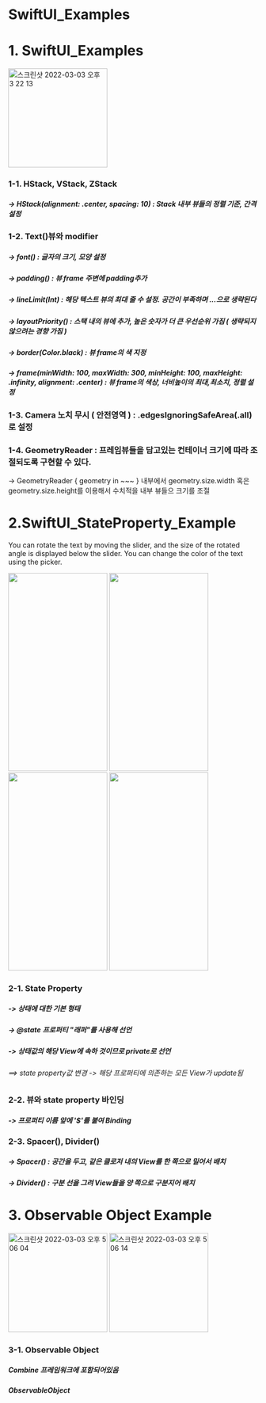# SwiftUI_Examples

# 1. SwiftUI_Examples

<img width="200" alt="스크린샷 2022-03-03 오후 3 22 13" src="https://user-images.githubusercontent.com/75043852/156508268-7d55ef6a-76d3-44ad-9e54-25d4b07e49ef.png">


### 1-1. HStack, VStack, ZStack 

##### -> HStack(alignment: .center, spacing: 10) : Stack 내부 뷰들의 정렬 기준, 간격 설정

### 1-2. Text()뷰와 modifier 

##### -> font() : 글자의 크기, 모양 설정
##### -> padding() : 뷰 frame 주변에 padding추가
##### -> lineLimit(Int) : 해당 텍스트 뷰의 최대 줄 수 설정. 공간이 부족하며 ...으로 생략된다
##### -> layoutPriority() : 스택 내의 뷰에 추가, 높은 숫자가 더 큰 우선순위 가짐 ( 생략되지 않으려는 경향 가짐 )
##### -> border(Color.black) : 뷰 frame의 색 지정 
##### -> frame(minWidth: 100, maxWidth: 300, minHeight: 100, maxHeight: .infinity, alignment: .center) : 뷰 frame의 색상, 너비높이의 최대,최소치, 정렬 설정

### 1-3. Camera 노치 무시 ( 안전영역 ) : .edgesIgnoringSafeArea(.all) 로 설정

### 1-4. GeometryReader : 프레임뷰들을 담고있는 컨테이너 크기에 따라 조절되도록 구현할 수 있다.
-> GeometryReader { geometry in  ~~~ } 내부에서 geometry.size.width  혹은 geometry.size.height를 이용해서 수치적을 내부 뷰들으 크기를 조절


# 2.SwiftUI_StateProperty_Example

You can rotate the text by moving the slider, and the size of the rotated angle is displayed below the slider. 
You can change the color of the text using the picker.

<p>
  
<img src="https://user-images.githubusercontent.com/75043852/152171279-e15140c3-1b66-405e-97b6-2639d8477b7f.PNG"  width="200" height="400"/>

  <img src="https://user-images.githubusercontent.com/75043852/152171339-9ce73391-e6a7-4408-9969-84b6d95cd4a0.PNG"  width="200" height="400"/>
  <img src="https://user-images.githubusercontent.com/75043852/152171351-c3d99548-37d6-4079-a31f-b61feba72ddd.PNG"  width="200" height="400"/>
  
  <img src="https://user-images.githubusercontent.com/75043852/152171355-174475e3-9611-457b-aab8-2643c1aa8680.PNG"  width="200" height="400"/>

</p>

### 2-1. State Property

##### -> 상태에 대한 기본 형태
##### -> @state 프로퍼티 "래퍼"를 사용해 선언
##### -> 상태값의 해당 View에 속하 것이므로 private로 선언 
###### ==> state property값 변경 -> 해당 프로퍼티에 의존하는 모든 View가 update됨 

### 2-2. 뷰와 state property  바인딩

##### -> 프로퍼티 이름 앞에 '$'를 붙여 Binding 

### 2-3. Spacer(), Divider()

##### -> Spacer() : 공간을 두고, 같은 클로저 내의 View를 한 쪽으로 밀어서 배치 
##### -> Divider() : 구분 선을 그려 View들을 양 쪽으로 구분지어 배치

# 3. Observable Object Example

<p>
<img width="200" alt="스크린샷 2022-03-03 오후 5 06 04" src="https://user-images.githubusercontent.com/75043852/156522842-afd38fee-85a3-4465-a90b-d511803782dd.png">
<img width="200" alt="스크린샷 2022-03-03 오후 5 06 14" src="https://user-images.githubusercontent.com/75043852/156522858-2190bf63-f7f4-4063-b007-beb30e579527.png">
</p>


### 3-1. Observable Object
  
##### Combine 프레임워크에 포함되어있음
##### ObservableObject 
